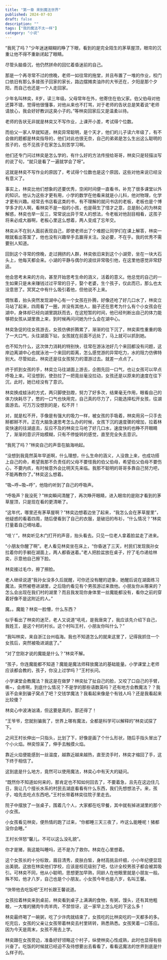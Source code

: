 ```yaml
---
title: "第一章 来到魔法世界"
published: 2024-07-03
draft: false
description: ""
tags: ["我的魔法不太一样"]
category: "小说"
---
```


“我死了吗？”少年迷迷糊糊的睁了下眼，看到的是完全陌生的茅草屋顶，眼帘的沉重让他不得不重新闭起了眼睛。

尽管头脑昏沉，他仍然拼命的回忆着昏迷前的自己。

那是一个再寻常不过的傍晚，老师一如往常的拖堂，并且布置了一堆的作业，校门口依旧有那么多接孩子回家的家长，路边摆摊卖油炸的大爷还在，夕阳是那个夕阳，而自己也还是一个人走回家。

少年名叫林奕，8岁，读三年级。父母常年在外，他寄住在伯父家。伯父伯母对他还算不错，觉得他很懂事，对他从来也不打骂，对于老师的告状总是笑着说“老师请放心，我会好好教训这臭小子的。”等林奕回家后又是温柔以待。

老师的告状无非就是林奕又不写作业，上课开小差，考试得个位数。

而伯父一家人早就知道，林奕异常聪明，是个天才，他们的儿子读六年级了，有不会做的题都是林奕指导的，他们对此也很无奈，自己的弟弟是怎么生出这么聪明的孩子的，也不见孩子在家怎么刻苦学习啊。

他们还专门问过林奕是怎么学的，有什么好的方法传授给哥哥，林奕只是轻描淡写的说了句，“就只是看了一遍就学会了呀”。

这就是林奕不写作业的原因了，考试得个位数也是这个原因，这些对他来说已经没有意义了。

事实上，林奕比他们想象的还要优秀，空闲时间便一直看书，补充了很多课堂以外的知识。他认为这些才更有用，小学的数学在他看来就是小儿科，他对物理，化学才更有兴趣。经常去书店看这类的书，有不理解的就问书店的老板，老板也是个博学多才的人啊，看林奕不是一般的小孩，也是萌生了惜才之意，总是耐心的为林奕解惑，林奕也举一反三，常常说出异于常人的想法，令老板对他刮目相看，这孩子将来必成大器啊，老板心里这么想着，两人变成了忘年交。

林奕从不在别人面前表现自己，即使老师出了个难题让同学们在课上解答，林奕一眼就看出答案了，他也没有兴趣举手去赢得关注。没必要，不在乎。我的优秀不需要别人知道。

回到这个寻常的傍晚，走过拥挤的人群，林奕依旧来到这个小湖旁，坐在一块大石头上，他每天都会来。小湖的平静与偶尔的波纹非常吸引他，在这里他感觉非常舒适。

他会思考未来的方向，甚至开始思考生命的涵义，活着的意义。他总觉的自己的一生如果只是未来赚钱过过平常的日子，娶个老婆，生个孩子，仅此而已，那么也太没意思了。冥冥之中有什么吸引着他，但他说不上来。

惆怅着，抬头突然发现湖中心有一个女孩在扑腾，好像还呛了好几口水了，林奕立马站了起来，四周看了一圈，并没有其他人，脑子还在思考为什么有个小女孩会在湖中，身体却已经向湖里跳跃而去，在这短暂的时间，他已经判断出自己的体力能够把女孩从湖里救上来，到时候再问问她为什么会在湖中心。

林奕急促的往女孩游去，女孩仿佛折腾累了，渐渐的往下沉了，林奕索性重重的吸了一大口气，头往湖面下钻，女孩就在前面不远处了，马上就可以抓到她。

也不知为什么，这次体力消耗的特别快，往常在游泳池好几个来回都没有问题，这岸边离湖中心也就泳池一个来回的距离，怎么感觉游的异常吃力，水的阻力仿佛特别大。尽管如此，林奕还是往女孩努力的潜游过去。就差一点点了。

终于抓到女孩的手，林奕立马往湖面上游去，企图先回一口气，也让女孩可以早点呼吸上来。可没想到，使劲拉了一把竟丝毫没拉动，女孩还是以原来的速度在往下沉，此时，她已经没有了意识。

林奕换成蛙泳的方式，两只脚使劲蹬，努力了好多次，结果毫无作用，眼看自己的体力快耗尽了，憋的一口气也快用完，自己真的尽力了，只能选择松开女孩，往湖面游去。可万万没想到的是，松不开！

对，就是松不开，手像是有强大的吸力一样，被女孩的手吸着，林奕用另一只手去掰都掰不开。正在大脑急速思考怎么办的时候，女孩下沉的速度骤的增加，拉着林奕快速的往湖底去，反应不及的林奕立马呛了好几口水，速度快的也睁不开眼睛了，渐渐的意识开始模糊，只有不停旋转的感觉，直至完全失去意识。

“我死了吗？”林奕自己的声音在脑海响起。

“没想到我竟然英年早逝啊，什么理想，什么生命的涵义，人没救上来，也成功搭上自己的命，希望我那不负责任的父母不要怪我的伯父伯母，希望伯父伯母不要伤心，不要内疚，有时候意外会比明天先来临。我那不聪明的哥哥多靠自己努力吧，不能再教你了。”林奕这么想着。

“吸~呼~吸~呼”，他隐约听到了自己的呼吸声。

“呼吸声？我没死？”林奕瞬间清醒了，再次睁开眼睛，进入眼帘的是刚才看到的茅草屋顶，只是现在看的更清晰了。

“这年代，哪里还有茅草屋啊？”林奕边想着边坐了起来，“我怎么会在茅草屋里”，他疑惑的看着四周，随后便看到了自己的衣服，是破旧的布衫，“什么情况？”林奕打量着自己嘀咕着。

“吱丫”，林奕听见木门打开的声音，抬头看去。只见一位老人拿着脸盆走了进来。

“小朋友你醒了啊”。老人看见林奕坐在床上，“你昏迷了三天，村民们发现我孙女拉着你的手躺在湖面上，两人都昏迷着。”老人把脸盆放在桌子，拧了毛巾递给林奕，示意他自己擦下脸。

林奕接过毛巾，擦了擦脸。

老人继续说道“我孙女没多久后就醒，可你还没有醒的迹象，她醒后说在湖面练习魔法，突然被卷进湖里，之后隐约看见有个男孩游过来救他。小朋友你从哪来的？怎么会出现在我们村的湖里？而且我发现你身体里一丝魔能都没有，看你之前的穿着好像不是这附近的人。”

魔。。魔能？林奕一脸懵，什么东西？

似乎看出了林奕的迷茫，老人又说道“吼吼，是我唐突了，我应该先介绍下自己，我姓王，是这个村的村长。这个村叫王村，小朋友你叫什么？”

“我叫林奕，来自浙江台州临海。我也不知道怎么的就来这里了，记得我抓住一个女孩后，突然被吸进湖底了。”

“对了您刚才说的魔能是什么？”林奕不解。

“孩子，你连魔能都不知道？魔能是魔法师释放魔法的基础能量。小学课堂上老师应该都会教的，孩子，你没上过学吗？”王村长问。

小学课堂会教魔法？我这是在做梦？林奕扯了扯自己的脸，又咬了口自己的手臂，嘶~，会疼啊，到底什么情况？不是学的那些语数英吗？还有地方会教魔法？？我该不会来到骗子窝点了吧？交钱学魔法？我看起来像是个有钱人吗？还是我看起来比较傻？

林奕心中波涛汹涌，但这要是真的，那还得了！

“王爷爷，您就别骗我了，世界上哪有魔法，全都是科学可以解释的”林奕试探了下。

之间王村长伸出一只指头，比划了下，好像是画了个什么形状，随后手指头冒出了个小火焰。林奕惊呆了，伸手去触摸火焰。

靠近火焰便能感到一丝温度，越靠近越来越热，直至烫手时，林奕才缩回了手，这下终于相信了。

这到底是什么地方，竟然可以使用魔法，林奕心中有天大的疑问。

“既然你不知道如何来的，那肯定也不知如何回去了，不要着急，且先在这边住几日，我让几个擅长水系的村民去湖底看看有什么东西，我们先想想法子。来，孩子，咱先去吃点东西吧。”王村长带着林奕往院子里走去。

院子中摆放了一张桌子，围着几个人，大家都在吃早餐，其中就有掉进湖里的那个小女孩。

小女孩看见林奕，便热情的跑了过来，“你都睡三天三夜了，咋这么能睡呢！猪都没你会睡。”

王村长佯怒“馨儿，不可以这么没礼貌”。

你才是猪，我这能叫睡吗，还不是为了救你。林奕在心里想着。

这个女孩长的十分标致，眉目清秀，皮肤白皙，身材高挑且纤细，小小年纪便显现出美貌。这放在林奕他们学校，应该是校花级别了吧，估计全校男孩子都会被其吸引。可林奕不同，他从小聪明，思想更加早熟，同龄人在他眼里就是小朋友一般。殊不知，他才八岁，自己也是个小朋友。小女孩今年也是八岁，名叫王馨。

“快带他去吃饭吧”王村长跟王馨说道。

女孩拉着林奕来到桌前，林奕看到桌子上满满的食物，有粥，馒头，还有其他粗粮，一大堆的猪肉牛肉羊肉，不禁惊讶，这一家早上怎么吃的下这么多！

林奕最终喝了一碗粥，吃了少许肉就结束了，女孩吃的比林奕吃的一天都多的多。吃完后，女孩的父亲让女孩带着林奕去村里转转，熟悉熟悉。女孩笑着一口答应。因为今天是周末，女孩不用去上学。

林奕跟在女孩旁边，准备好好领略这个村子，纵使林奕心性成熟，此时也显得有些兴奋了。吃饭的时候就已经迫不及待想要出去看看了，看看这魔法的世界到底是什么样子的。